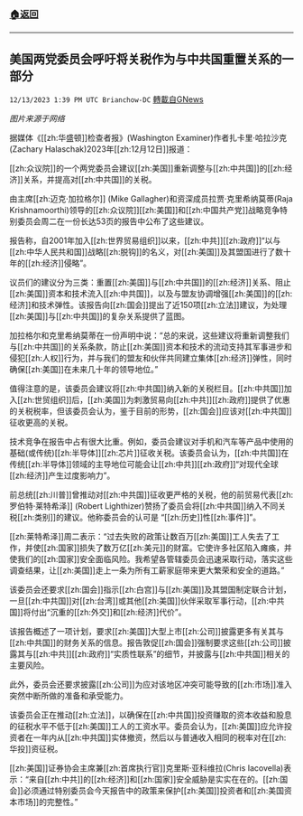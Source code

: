 ###  [:house:返回](README.md)
---


## 美国两党委员会呼吁将关税作为与中共国重置关系的一部分
`12/13/2023 1:39 PM UTC Brianchow-DC` [轉載自GNews](https://gnews.org/articles/2104828)

*图片来源于网络*

据媒体《[[zh:华盛顿]]检查者报》(Washington Examiner)作者扎卡里·哈拉沙克(Zachary Halaschak)2023年[[zh:12月12日]]报道：

[[zh:众议院]]的一个两党委员会建议[[zh:美国]]重新调整与[[zh:中共国]]的[[zh:经济]]关系，并提高对[[zh:中共国]]的关税。

由主席[[zh:迈克·加拉格尔]] (Mike Gallagher)和资深成员拉贾·克里希纳莫蒂(Raja Krishnamoorthi)领导的[[zh:众议院]][[zh:美国]]和[[zh:中国共产党]]战略竞争特别委员会周二在一份长达53页的报告中公布了这些建议。

报告称，自2001年加入[[zh:世界贸易组织]]以来，[[zh:中共]][[zh:政府]]“以与[[zh:中华人民共和国]]战略[[zh:脱钩]]的名义，对[[zh:美国]]及其盟国进行了数十年的[[zh:经济]]侵略”。

议员们的建议分为三类：重置[[zh:美国]]与[[zh:中共国]]的[[zh:经济]]关系、阻止[[zh:美国]]资本和技术流入[[zh:中共国]]，以及与盟友协调增强[[zh:美国]]的[[zh:经济]]和技术弹性。该报告向[[zh:国会]]提出了近150项[[zh:立法]]建议，为处理[[zh:美国]]与[[zh:中共国]]的复杂关系提供了蓝图。

加拉格尔和克里希纳莫蒂在一份声明中说：“总的来说，这些建议将重新调整我们与[[zh:中共国]]的关系条款，防止[[zh:美国]]资本和技术的流动支持其军事进步和侵犯[[zh:人权]]行为，并与我们的盟友和伙伴共同建立集体[[zh:经济]]弹性，同时确保[[zh:美国]]在未来几十年的领导地位。”

值得注意的是，该委员会建议将[[zh:中共国]]纳入新的关税栏目。[[zh:中共国]]加入[[zh:世贸组织]]后，[[zh:美国]]为刺激贸易向[[zh:中共]][[zh:政府]]提供了优惠的关税税率，但该委员会认为，鉴于目前的形势，[[zh:国会]]应该对[[zh:中共国]]征收更高的关税。

技术竞争在报告中占有很大比重。例如，委员会建议对手机和汽车等产品中使用的基础(或传统)[[zh:半导体]][[zh:芯片]]征收关税。该委员会认为，[[zh:中共国]]在传统[[zh:半导体]]领域的主导地位可能会让[[zh:中共]][[zh:政府]]“对现代全球[[zh:经济]]产生过度影响力”。

前总统[[zh:川普]]曾推动对[[zh:中共国]]征收更严格的关税，他的前贸易代表[[zh:罗伯特·莱特希泽]] (Robert Lighthizer)赞扬了委员会将[[zh:中共国]]纳入不同关税[[zh:类别]]的建议。他称委员会的认可是 “[[zh:历史]]性[[zh:事件]]”。

[[zh:莱特希泽]]周二表示：“过去失败的政策让数百万[[zh:美国]]工人失去了工作，并使[[zh:国家]]损失了数万亿[[zh:美元]]的财富。它使许多社区陷入瘫痪，并使我们的[[zh:国家]]安全面临风险。我希望各管辖委员会迅速采取行动，落实这些调查结果，让[[zh:美国]]走上一条为所有工薪家庭带来更大繁荣和安全的道路。”

该委员会还要求[[zh:国会]]指示[[zh:白宫]]与[[zh:美国]]及其盟国制定联合计划，一旦[[zh:中共国]]对[[zh:台湾]]或其他[[zh:美国]]伙伴采取军事行动，[[zh:中共国]]将付出“沉重的[[zh:外交]]和[[zh:经济]]代价”。

该报告概述了一项计划，要求[[zh:美国]]大型上市[[zh:公司]]披露更多有关其与[[zh:中共国]]的财务关系的信息。报告敦促[[zh:国会]]强制要求这些[[zh:公司]]披露其与[[zh:中共]][[zh:政府]]“实质性联系”的细节，并披露与[[zh:中共国]]相关的主要风险。

此外，委员会还要求披露[[zh:公司]]为应对该地区冲突可能导致的[[zh:市场]]准入突然中断所做的准备和承受能力。

该委员会正在推动[[zh:立法]]，以确保在[[zh:中共国]]投资赚取的资本收益和股息的征税水平不低于[[zh:美国]]工人的工资水平。委员会认为，[[zh:美国]]应允许投资者在一年内从[[zh:中共国]]实体撤资，然后以与普通收入相同的税率对在[[zh:华投]]资征税。

[[zh:美国]]证券协会主席兼[[zh:首席执行官]]克里斯·亚科维拉(Chris Iacovella)表示：“来自[[zh:中共]]的[[zh:经济]]和[[zh:国家]]安全威胁是实实在在的。[[zh:国会]]必须通过特别委员会今天报告中的政策来保护[[zh:美国]]投资者和[[zh:美国资本市场]]的完整性。”
